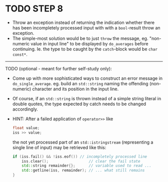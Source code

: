 # TODO STEP 8

- Throw an exception instead of returning the indication whether
  there has been incompletely processed input with with a
  `bool`-result throw an exception.
- The simple-most solution would be to just `throw` the message,
  eg. "non-numeric value in input line" to be displayed by
  `do_averages` before continuing. Ie. the type to be caught by
  the `catch`-block would be `char const*`.

------------------------------------------------------------------

TODO (optional - meant for further self-study only):

- Come up with more sophisticated ways to construct an error
  message in `do_single_average`. eg. build an `std::string`
  naming the offending (non-numeric) character and its position
  in the input line.
- Of course, if an `std::string` is thrown instead of a simple
  string literal in double quotes, the type expected by catch
  needs to be changed accordingly.

- HINT: After a failed application of `operator>>` like

   ```cpp
   float value;
   iss >> value;
   ```

   the not yet processed part of an `std::istringstream`
   (representing a single line of input) may be retrieved like
   this:

   ```cpp
   if (iss.fail() && !iss.eof()) // incompletely processed line
       iss.clear();                  // clear the fail state
       std::string remainder{};      // variable used to read ...
       std::getline(iss, remainder); // ... what still remains
   }
   ```
